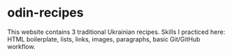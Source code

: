 # odin-recipes
This website contains 3 traditional Ukrainian recipes.
Skills I practiced here: HTML boilerplate, lists, links, images, paragraphs, basic Git/GitHub workflow.
